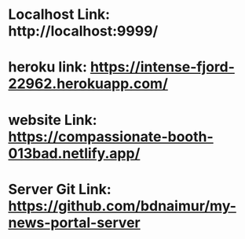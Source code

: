 # Localhost Link: http://localhost:9999/
# heroku link: https://intense-fjord-22962.herokuapp.com/
# website Link: https://compassionate-booth-013bad.netlify.app/
# Server Git Link:  https://github.com/bdnaimur/my-news-portal-server

